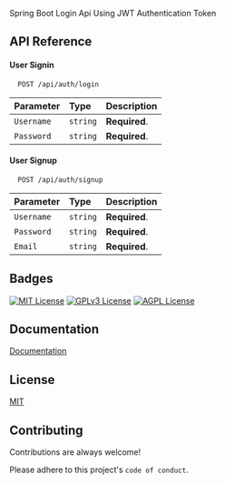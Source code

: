 
Spring Boot Login Api Using JWT Authentication Token




## API Reference

#### User Signin

```http
  POST /api/auth/login
```

| Parameter | Type     | Description                |
| :-------- | :------- | :------------------------- |
| `Username` | `string` | **Required**. |
| `Password` | `string` | **Required**. |

#### User Signup

```http
  POST /api/auth/signup
```

| Parameter | Type     | Description                |
| :-------- | :------- | :------------------------- |
| `Username` | `string` | **Required**. |
| `Password` | `string` | **Required**. |
| `Email` | `string` | **Required**. |


## Badges



[![MIT License](https://img.shields.io/badge/License-MIT-green.svg)](https://choosealicense.com/licenses/mit/)
[![GPLv3 License](https://img.shields.io/badge/License-GPL%20v3-yellow.svg)](https://opensource.org/licenses/)
[![AGPL License](https://img.shields.io/badge/license-AGPL-blue.svg)](http://www.gnu.org/licenses/agpl-3.0)


## Documentation

[Documentation](https://docs.spring.io/spring-boot/docs/current/reference/htmlsingle/)


## License

[MIT](https://choosealicense.com/licenses/mit/)


## Contributing

Contributions are always welcome!



Please adhere to this project's `code of conduct`.

